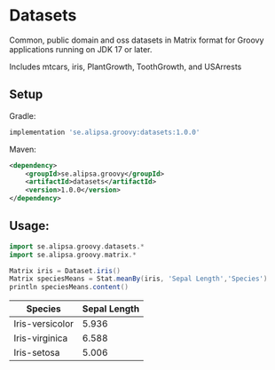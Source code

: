 # Datasets
Common, public domain and oss datasets in Matrix format for Groovy applications running on JDK 17 or later.

Includes mtcars, iris, PlantGrowth, ToothGrowth, and USArrests

## Setup
Gradle:
```groovy
implementation 'se.alipsa.groovy:datasets:1.0.0'
```
Maven:
```xml
<dependency>
    <groupId>se.alipsa.groovy</groupId>
    <artifactId>datasets</artifactId>
    <version>1.0.0</version>
</dependency>
```

## Usage:
```groovy
import se.alipsa.groovy.datasets.*
import se.alipsa.groovy.matrix.*

Matrix iris = Dataset.iris()
Matrix speciesMeans = Stat.meanBy(iris, 'Sepal Length','Species')
println speciesMeans.content()
```
| Species         | Sepal Length |
|-----------------|--------------|
| Iris-versicolor | 5.936        |
| Iris-virginica	 | 6.588        |
| Iris-setosa	    | 5.006        |
```
